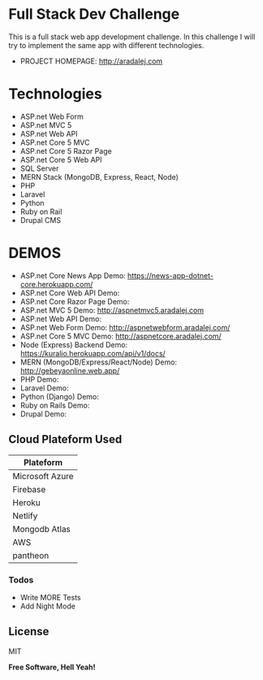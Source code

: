 # Full Stack Dev Challenge

This is a full stack web app development challenge. In this challenge I will try to implement the same app with different technologies.

- PROJECT HOMEPAGE: http://aradalej.com

# Technologies

- ASP.net Web Form
- ASP.net MVC 5
- ASP.net Web API
- ASP.net Core 5 MVC
- ASP.net Core 5 Razor Page
- ASP.net Core 5 Web API
- SQL Server
- MERN Stack (MongoDB, Express, React, Node)
- PHP
- Laravel
- Python
- Ruby on Rail
- Drupal CMS

# DEMOS

- ASP.net Core News App Demo: https://news-app-dotnet-core.herokuapp.com/
- ASP.net Core Web API Demo:
- ASP.net Core Razor Page Demo:
- ASP.net MVC 5 Demo: http://aspnetmvc5.aradalej.com
- ASP.net Web API Demo:
- ASP.net Web Form Demo: http://aspnetwebform.aradalej.com/
- ASP.net Core 5 MVC Demo: http://aspnetcore.aradalej.com/
- Node (Express) Backend Demo: https://kuralio.herokuapp.com/api/v1/docs/
- MERN (MongoDB/Express/React/Node) Demo: http://gebeyaonline.web.app/
- PHP Demo:
- Laravel Demo:
- Python (Django) Demo:
- Ruby on Rails Demo:
- Drupal Demo:

## Cloud Plateform Used

| Plateform       |
| --------------- |
| Microsoft Azure |
| Firebase        |
| Heroku          |
| Netlify         |
| Mongodb Atlas   |
| AWS             |
| pantheon        |

### Todos

- Write MORE Tests
- Add Night Mode

## License

MIT

**Free Software, Hell Yeah!**

[//]: # "These are reference links used in the body of this note and get stripped out when the markdown processor does its job. There is no need to format nicely because it shouldn't be seen. Thanks SO - http://stackoverflow.com/questions/4823468/store-comments-in-markdown-syntax"
[dill]: https://github.com/joemccann/dillinger
[git-repo-url]: https://github.com/joemccann/dillinger.git
[john gruber]: http://daringfireball.net
[df1]: http://daringfireball.net/projects/markdown/
[markdown-it]: https://github.com/markdown-it/markdown-it
[ace editor]: http://ace.ajax.org
[node.js]: http://nodejs.org
[twitter bootstrap]: http://twitter.github.com/bootstrap/
[jquery]: http://jquery.com
[@tjholowaychuk]: http://twitter.com/tjholowaychuk
[express]: http://expressjs.com
[angularjs]: http://angularjs.org
[gulp]: http://gulpjs.com
[pldb]: https://github.com/joemccann/dillinger/tree/master/plugins/dropbox/README.md
[plgh]: https://github.com/joemccann/dillinger/tree/master/plugins/github/README.md
[plgd]: https://github.com/joemccann/dillinger/tree/master/plugins/googledrive/README.md
[plod]: https://github.com/joemccann/dillinger/tree/master/plugins/onedrive/README.md
[plme]: https://github.com/joemccann/dillinger/tree/master/plugins/medium/README.md
[plga]: https://github.com/RahulHP/dillinger/blob/master/plugins/googleanalytics/README.md
